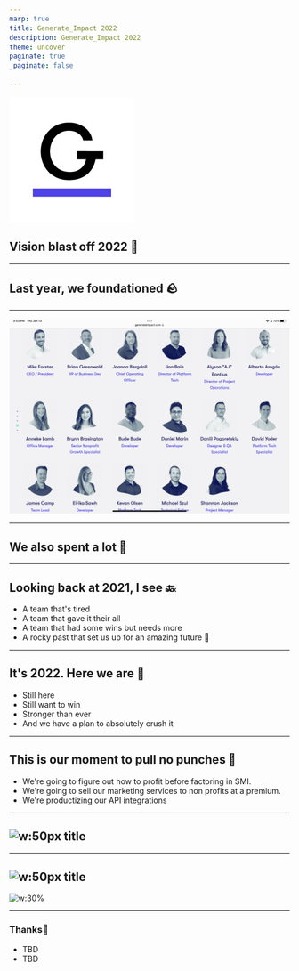 ```yaml
---
marp: true
title: Generate_Impact 2022
description: Generate_Impact 2022
theme: uncover
paginate: true
_paginate: false

---
```

![w:150px](assets/C2B50756-B7F3-4DDC-8577-2EC38532596D.png)
## Vision blast off 2022 🚀
---

## **Last year, we foundationed 🪨**

---

![w:800px](assets/C60C81A3-5525-4B1B-871C-CECCC910A42A.png)

---

## **We also spent a lot 🤑**

---

## **Looking back at 2021, I see 🔙**

- A team that's tired
- A team that gave it their all
- A team that had some wins but needs more
- A rocky past that set us up for an amazing future 🎉

---

## It's 2022. Here we are 💪

- Still here
- Still want to win
- Stronger than ever
- And we have a plan to absolutely crush it

---

## **This is our moment to pull no punches 👊**

- We're going to figure out how to profit before factoring in SMI.
- We're going to sell our marketing services to non profits at a premium.
- We're productizing our API integrations

---

## **![w:50px](assets/example.png) title**

---

## **![w:50px](assets/example.png) title**

![w:30% ](assets/example.png)

---

### <!--fit--> **Thanks**👋

- TBD
- TBD
